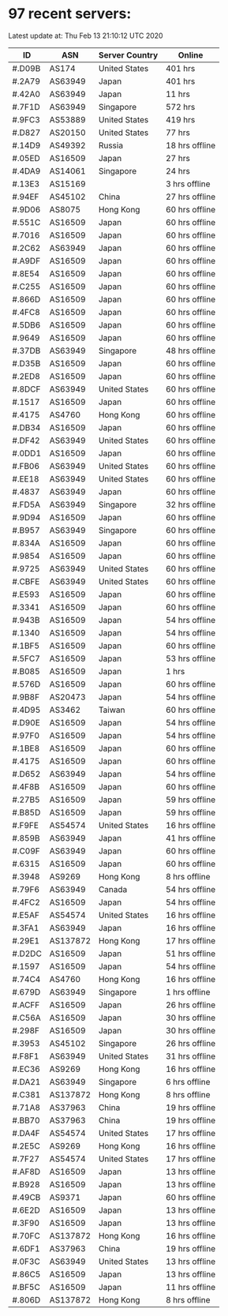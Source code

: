 # 97 recent servers:

Latest update at: Thu Feb 13 21:10:12 UTC 2020

| ID | ASN | Server Country | Online |
| -- | --- | -------------- | ------ |
| #.D09B | AS174 | United States | 401 hrs |
| #.2A79 | AS63949 | Japan | 401 hrs |
| #.42A0 | AS63949 | Japan | 11 hrs |
| #.7F1D | AS63949 | Singapore | 572 hrs |
| #.9FC3 | AS53889 | United States | 419 hrs |
| #.D827 | AS20150 | United States | 77 hrs |
| #.14D9 | AS49392 | Russia | 18 hrs offline |
| #.05ED | AS16509 | Japan | 27 hrs |
| #.4DA9 | AS14061 | Singapore | 24 hrs |
| #.13E3 | AS15169 |  | 3 hrs offline |
| #.94EF | AS45102 | China | 27 hrs offline |
| #.9D06 | AS8075 | Hong Kong | 60 hrs offline |
| #.551C | AS16509 | Japan | 60 hrs offline |
| #.7016 | AS16509 | Japan | 60 hrs offline |
| #.2C62 | AS63949 | Japan | 60 hrs offline |
| #.A9DF | AS16509 | Japan | 60 hrs offline |
| #.8E54 | AS16509 | Japan | 60 hrs offline |
| #.C255 | AS16509 | Japan | 60 hrs offline |
| #.866D | AS16509 | Japan | 60 hrs offline |
| #.4FC8 | AS16509 | Japan | 60 hrs offline |
| #.5DB6 | AS16509 | Japan | 60 hrs offline |
| #.9649 | AS16509 | Japan | 60 hrs offline |
| #.37DB | AS63949 | Singapore | 48 hrs offline |
| #.D35B | AS16509 | Japan | 60 hrs offline |
| #.2ED8 | AS16509 | Japan | 60 hrs offline |
| #.8DCF | AS63949 | United States | 60 hrs offline |
| #.1517 | AS16509 | Japan | 60 hrs offline |
| #.4175 | AS4760 | Hong Kong | 60 hrs offline |
| #.DB34 | AS16509 | Japan | 60 hrs offline |
| #.DF42 | AS63949 | United States | 60 hrs offline |
| #.0DD1 | AS16509 | Japan | 60 hrs offline |
| #.FB06 | AS63949 | United States | 60 hrs offline |
| #.EE18 | AS63949 | United States | 60 hrs offline |
| #.4837 | AS63949 | Japan | 60 hrs offline |
| #.FD5A | AS63949 | Singapore | 32 hrs offline |
| #.9D94 | AS16509 | Japan | 60 hrs offline |
| #.B957 | AS63949 | Singapore | 60 hrs offline |
| #.834A | AS16509 | Japan | 60 hrs offline |
| #.9854 | AS16509 | Japan | 60 hrs offline |
| #.9725 | AS63949 | United States | 60 hrs offline |
| #.CBFE | AS63949 | United States | 60 hrs offline |
| #.E593 | AS16509 | Japan | 60 hrs offline |
| #.3341 | AS16509 | Japan | 60 hrs offline |
| #.943B | AS16509 | Japan | 54 hrs offline |
| #.1340 | AS16509 | Japan | 54 hrs offline |
| #.1BF5 | AS16509 | Japan | 60 hrs offline |
| #.5FC7 | AS16509 | Japan | 53 hrs offline |
| #.B085 | AS16509 | Japan | 1 hrs |
| #.576D | AS16509 | Japan | 60 hrs offline |
| #.9B8F | AS20473 | Japan | 54 hrs offline |
| #.4D95 | AS3462 | Taiwan | 60 hrs offline |
| #.D90E | AS16509 | Japan | 54 hrs offline |
| #.97F0 | AS16509 | Japan | 54 hrs offline |
| #.1BE8 | AS16509 | Japan | 60 hrs offline |
| #.4175 | AS16509 | Japan | 60 hrs offline |
| #.D652 | AS63949 | Japan | 54 hrs offline |
| #.4F8B | AS16509 | Japan | 60 hrs offline |
| #.27B5 | AS16509 | Japan | 59 hrs offline |
| #.B85D | AS16509 | Japan | 59 hrs offline |
| #.F9FE | AS54574 | United States | 16 hrs offline |
| #.859B | AS63949 | Japan | 41 hrs offline |
| #.C09F | AS63949 | Japan | 60 hrs offline |
| #.6315 | AS16509 | Japan | 60 hrs offline |
| #.3948 | AS9269 | Hong Kong | 8 hrs offline |
| #.79F6 | AS63949 | Canada | 54 hrs offline |
| #.4FC2 | AS16509 | Japan | 54 hrs offline |
| #.E5AF | AS54574 | United States | 16 hrs offline |
| #.3FA1 | AS63949 | Japan | 16 hrs offline |
| #.29E1 | AS137872 | Hong Kong | 17 hrs offline |
| #.D2DC | AS16509 | Japan | 51 hrs offline |
| #.1597 | AS16509 | Japan | 54 hrs offline |
| #.74C4 | AS4760 | Hong Kong | 16 hrs offline |
| #.679D | AS63949 | Singapore | 1 hrs offline |
| #.ACFF | AS16509 | Japan | 26 hrs offline |
| #.C56A | AS16509 | Japan | 30 hrs offline |
| #.298F | AS16509 | Japan | 30 hrs offline |
| #.3953 | AS45102 | Singapore | 26 hrs offline |
| #.F8F1 | AS63949 | United States | 31 hrs offline |
| #.EC36 | AS9269 | Hong Kong | 16 hrs offline |
| #.DA21 | AS63949 | Singapore | 6 hrs offline |
| #.C381 | AS137872 | Hong Kong | 8 hrs offline |
| #.71A8 | AS37963 | China | 19 hrs offline |
| #.BB70 | AS37963 | China | 19 hrs offline |
| #.DA4F | AS54574 | United States | 17 hrs offline |
| #.2E5C | AS9269 | Hong Kong | 16 hrs offline |
| #.7F27 | AS54574 | United States | 17 hrs offline |
| #.AF8D | AS16509 | Japan | 13 hrs offline |
| #.B928 | AS16509 | Japan | 13 hrs offline |
| #.49CB | AS9371 | Japan | 60 hrs offline |
| #.6E2D | AS16509 | Japan | 13 hrs offline |
| #.3F90 | AS16509 | Japan | 13 hrs offline |
| #.70FC | AS137872 | Hong Kong | 16 hrs offline |
| #.6DF1 | AS37963 | China | 19 hrs offline |
| #.0F3C | AS63949 | United States | 13 hrs offline |
| #.86C5 | AS16509 | Japan | 13 hrs offline |
| #.BF5C | AS16509 | Japan | 11 hrs offline |
| #.806D | AS137872 | Hong Kong | 8 hrs offline |

